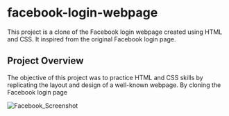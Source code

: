 # facebook-login-webpage

This project is a clone of the Facebook login webpage created using HTML and CSS. It inspired from  the original Facebook login page.

## Project Overview
The objective of this project was to practice HTML and CSS skills by replicating the layout and design of a well-known webpage. By cloning the Facebook login page

![Facebook_Screenshot](https://github.com/ahmedhmida962/facebook-login-webpage/assets/90070683/525308bd-7b14-4361-a869-94d480235740)
